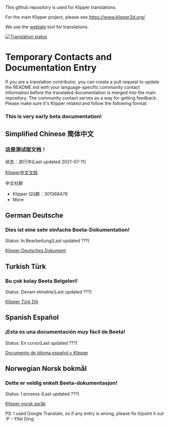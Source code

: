 This github repository is used for Klipper translations.

For the main Klipper project, please see https://www.klipper3d.org/

We use the [weblate](https://hosted.weblate.org/widgets/klipper) tool for translations.

<a href="https://hosted.weblate.org/engage/klipper/">
<img src="https://hosted.weblate.org/widgets/klipper/-/multi-auto.svg" alt="Translation status" />
</a>

# Temporary Contacts and Documentation Entry

If you are a translation contributor, you can create a pull request to update the README.md with your language-specific community contact information before the translated documentation is merged into the main repository. The community contact serves as a way for getting feedback. Please make sure it's Klipper related and follow the following format. 

### This is very early beta documentation!

## Simplified Chinese 简体中文

### 这是测试版文档！

状态：进行中(Last updated 2021-07-11)

[Klipper中文文档](https://github.com/KevinOConnor/klipper-translations/tree/translations/docs/locales/zh-hans)

中文社群
- Klipper QQ群：301368478
- More

## German Deutsche

### Dies ist eine sehr einfache Beeta-Dokumentation! 

Status: In Bearbeitung(Last updated ???)

[Klipper Deutsches Dokument](https://github.com/KevinOConnor/klipper-translations/tree/translations/docs/locales/de)

## Turkish Türk

### Bu çok kolay Beeta Belgeleri! 

Status: Devam etmekte(Last updated ???)

[Klipper Türk Dili](https://github.com/KevinOConnor/klipper-translations/tree/translations/docs/locales/tr)

## Spanish Español

### ¡Esta es una documentación muy fácil de Beeta! 

Status: En curso(Last updated ???)

[Documento de idioma español y Klipper](https://github.com/KevinOConnor/klipper-translations/tree/translations/docs/locales/es)

## Norwegian Norsk bokmål

### Dette er veldig enkelt Beeta-dokumentasjon! 

Status: I prosess (Last updated ???)

[Klipper norsk språk](https://github.com/KevinOConnor/klipper-translations/tree/translations/docs/locales/nb_NO)


PS: I used Google Translate, so if any entry is wrong, please fix it/point it out :P - Yifei Ding
